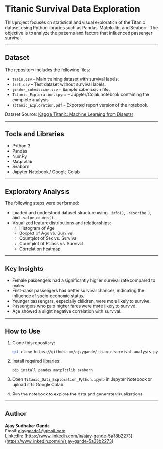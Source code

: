 # Titanic Survival Data Exploration

This project focuses on statistical and visual exploration of the Titanic dataset using Python libraries such as Pandas, Matplotlib, and Seaborn. The objective is to analyze the patterns and factors that influenced passenger survival.

---

## Dataset

The repository includes the following files:
- `train.csv` – Main training dataset with survival labels.
- `test.csv` – Test dataset without survival labels.
- `gender_submission.csv` – Sample submission file.
- `Titanic_Exploration.ipynb` – Jupyter/Colab notebook containing the complete analysis.
- `Titanic_Exploration.pdf` – Exported report version of the notebook.

Dataset Source: [Kaggle Titanic: Machine Learning from Disaster](https://www.kaggle.com/competitions/titanic)

---

## Tools and Libraries

- Python 3
- Pandas
- NumPy
- Matplotlib
- Seaborn
- Jupyter Notebook / Google Colab

---

## Exploratory Analysis

The following steps were performed:
- Loaded and understood dataset structure using `.info()`, `.describe()`, and `.value_counts()`.
- Visualized feature distributions and relationships:
  - Histogram of Age
  - Boxplot of Age vs. Survival
  - Countplot of Sex vs. Survival
  - Countplot of Pclass vs. Survival
  - Correlation heatmap

---

## Key Insights

- Female passengers had a significantly higher survival rate compared to males.
- First-class passengers had better survival chances, indicating the influence of socio-economic status.
- Younger passengers, especially children, were more likely to survive.
- Passengers who paid higher fares were more likely to survive.
- Age showed a slight negative correlation with survival.

---

## How to Use

1. Clone this repository:
   ```bash
   git clone https://github.com/ajaygande/titanic-survival-analysis-python.git
   ```

2. Install required libraries:
   ```bash
   pip install pandas matplotlib seaborn
   ```

3. Open `Titanic_Data_Exploration_Python.ipynb` in Jupyter Notebook or upload it to Google Colab.

4. Run the notebook to explore the data and generate visualizations.

---

## Author

**Ajay Sudhakar Gande**  
Email: ajaygande1@gmail.com  
LinkedIn: [https://www.linkedin.com/in/ajay-gande-5a38b2273](https://www.linkedin.com/in/ajay-gande-5a38b2273)

